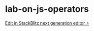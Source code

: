 # lab-on-js-operators

[Edit in StackBlitz next generation editor ⚡️](https://stackblitz.com/~/github.com/raniyaptla/lab-on-js-operators)